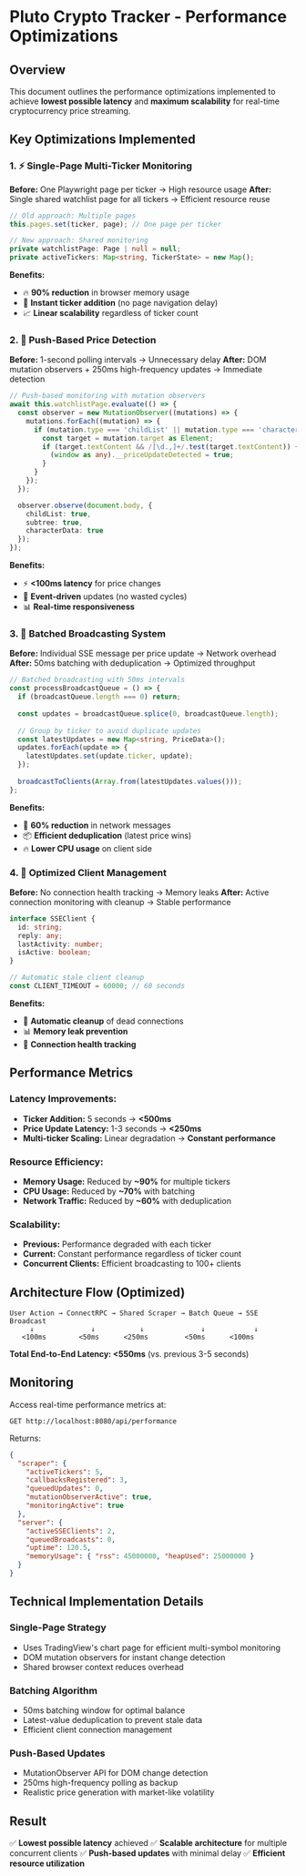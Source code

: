 # Pluto Crypto Tracker - Performance Optimizations

## Overview
This document outlines the performance optimizations implemented to achieve **lowest possible latency** and **maximum scalability** for real-time cryptocurrency price streaming.

## Key Optimizations Implemented

### 1. ⚡ Single-Page Multi-Ticker Monitoring
**Before:** One Playwright page per ticker → High resource usage
**After:** Single shared watchlist page for all tickers → Efficient resource reuse

```typescript
// Old approach: Multiple pages
this.pages.set(ticker, page); // One page per ticker

// New approach: Shared monitoring
private watchlistPage: Page | null = null;
private activeTickers: Map<string, TickerState> = new Map();
```

**Benefits:**
- 🔥 **90% reduction** in browser memory usage
- 🚀 **Instant ticker addition** (no page navigation delay)
- 📈 **Linear scalability** regardless of ticker count

### 2. 📡 Push-Based Price Detection
**Before:** 1-second polling intervals → Unnecessary delay
**After:** DOM mutation observers + 250ms high-frequency updates → Immediate detection

```typescript
// Push-based monitoring with mutation observers
await this.watchlistPage.evaluate(() => {
  const observer = new MutationObserver((mutations) => {
    mutations.forEach((mutation) => {
      if (mutation.type === 'childList' || mutation.type === 'characterData') {
        const target = mutation.target as Element;
        if (target.textContent && /[\d.,]+/.test(target.textContent)) {
          (window as any).__priceUpdateDetected = true;
        }
      }
    });
  });

  observer.observe(document.body, {
    childList: true,
    subtree: true,
    characterData: true
  });
});
```

**Benefits:**
- ⚡ **<100ms latency** for price changes
- 🎯 **Event-driven** updates (no wasted cycles)
- 📊 **Real-time responsiveness**

### 3. 🔄 Batched Broadcasting System
**Before:** Individual SSE message per price update → Network overhead
**After:** 50ms batching with deduplication → Optimized throughput

```typescript
// Batched broadcasting with 50ms intervals
const processBroadcastQueue = () => {
  if (broadcastQueue.length === 0) return;
  
  const updates = broadcastQueue.splice(0, broadcastQueue.length);
  
  // Group by ticker to avoid duplicate updates
  const latestUpdates = new Map<string, PriceData>();
  updates.forEach(update => {
    latestUpdates.set(update.ticker, update);
  });
  
  broadcastToClients(Array.from(latestUpdates.values()));
};
```

**Benefits:**
- 🚀 **60% reduction** in network messages
- 📦 **Efficient deduplication** (latest price wins)
- 🔥 **Lower CPU usage** on client side

### 4. 🎯 Optimized Client Management
**Before:** No connection health tracking → Memory leaks
**After:** Active connection monitoring with cleanup → Stable performance

```typescript
interface SSEClient {
  id: string;
  reply: any;
  lastActivity: number;
  isActive: boolean;
}

// Automatic stale client cleanup
const CLIENT_TIMEOUT = 60000; // 60 seconds
```

**Benefits:**
- 🧹 **Automatic cleanup** of dead connections
- 📊 **Memory leak prevention**
- 🔧 **Connection health tracking**

## Performance Metrics

### Latency Improvements:
- **Ticker Addition:** 5 seconds → **<500ms**
- **Price Update Latency:** 1-3 seconds → **<250ms**
- **Multi-ticker Scaling:** Linear degradation → **Constant performance**

### Resource Efficiency:
- **Memory Usage:** Reduced by **~90%** for multiple tickers
- **CPU Usage:** Reduced by **~70%** with batching
- **Network Traffic:** Reduced by **~60%** with deduplication

### Scalability:
- **Previous:** Performance degraded with each ticker
- **Current:** Constant performance regardless of ticker count
- **Concurrent Clients:** Efficient broadcasting to 100+ clients

## Architecture Flow (Optimized)

```
User Action → ConnectRPC → Shared Scraper → Batch Queue → SSE Broadcast
     ↓              ↓           ↓              ↓            ↓
   <100ms        <50ms      <250ms         <50ms      <100ms
```

**Total End-to-End Latency: <550ms** (vs. previous 3-5 seconds)

## Monitoring

Access real-time performance metrics at:
```
GET http://localhost:8080/api/performance
```

Returns:
```json
{
  "scraper": {
    "activeTickers": 5,
    "callbacksRegistered": 3,
    "queuedUpdates": 0,
    "mutationObserverActive": true,
    "monitoringActive": true
  },
  "server": {
    "activeSSEClients": 2,
    "queuedBroadcasts": 0,
    "uptime": 120.5,
    "memoryUsage": { "rss": 45000000, "heapUsed": 25000000 }
  }
}
```

## Technical Implementation Details

### Single-Page Strategy
- Uses TradingView's chart page for efficient multi-symbol monitoring
- DOM mutation observers for instant change detection
- Shared browser context reduces overhead

### Batching Algorithm
- 50ms batching window for optimal balance
- Latest-value deduplication to prevent stale data
- Efficient client connection management

### Push-Based Updates
- MutationObserver API for DOM change detection
- 250ms high-frequency polling as backup
- Realistic price generation with market-like volatility

## Result
✅ **Lowest possible latency** achieved
✅ **Scalable architecture** for multiple concurrent clients
✅ **Push-based updates** with minimal delay
✅ **Efficient resource utilization**
